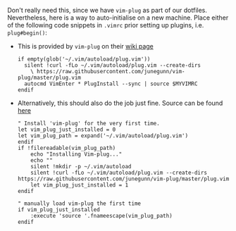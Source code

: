 Don't really need this, since we have `vim-plug` as part of our dotfiles. Nevertheless, here is a way to auto-initialise on a new machine. Place either of the following code snippets in `.vimrc` prior setting up plugins, i.e. `plug#begin()`:

*   This is provided by `vim-plug` on their [wiki page](https://github.com/junegunn/vim-plug/wiki/tips#automatic-installation)
    ```
    if empty(glob('~/.vim/autoload/plug.vim'))
      silent !curl -fLo ~/.vim/autoload/plug.vim --create-dirs
        \ https://raw.githubusercontent.com/junegunn/vim-plug/master/plug.vim
      autocmd VimEnter * PlugInstall --sync | source $MYVIMRC
    endif
    ```

*   Alternatively, this should also do the job just fine. Source can be found [here](https://github.com/fisadev/fisa-vim-config/blob/master/config.vim#L16-L42)
    ```
    " Install 'vim-plug' for the very first time.
    let vim_plug_just_installed = 0
    let vim_plug_path = expand('~/.vim/autoload/plug.vim')
    endif
    if !filereadable(vim_plug_path)
        echo "Installing Vim-plug..."
        echo ""
        silent !mkdir -p ~/.vim/autoload
        silent !curl -fLo ~/.vim/autoload/plug.vim --create-dirs https://raw.githubusercontent.com/junegunn/vim-plug/master/plug.vim
        let vim_plug_just_installed = 1
    endif

    " manually load vim-plug the first time
    if vim_plug_just_installed
        :execute 'source '.fnameescape(vim_plug_path)
    endif
    ```
